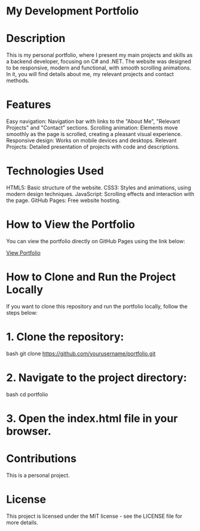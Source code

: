 # My Development Portfolio

# Description
This is my personal portfolio, where I present my main projects and skills as a backend developer, focusing on C# and .NET. The website was designed to be responsive, modern and functional, with smooth scrolling animations. In it, you will find details about me, my relevant projects and contact methods.

# Features
Easy navigation: Navigation bar with links to the "About Me", "Relevant Projects" and "Contact" sections.
Scrolling animation: Elements move smoothly as the page is scrolled, creating a pleasant visual experience.
Responsive design: Works on mobile devices and desktops.
Relevant Projects: Detailed presentation of projects with code and descriptions.

# Technologies Used
HTML5: Basic structure of the website.
CSS3: Styles and animations, using modern design techniques.
JavaScript: Scrolling effects and interaction with the page.
GitHub Pages: Free website hosting.

# How to View the Portfolio
You can view the portfolio directly on GitHub Pages using the link below:

[View Portfolio](https://umbelina.github.io/index.html)

# How to Clone and Run the Project Locally

If you want to clone this repository and run the portfolio locally, follow the steps below:

# 1. Clone the repository:

bash
git clone https://github.com/yourusername/portfolio.git


# 2. Navigate to the project directory:

bash
cd portfolio


# 3. Open the index.html file in your browser.


# Contributions
This is a personal project.


# License
This project is licensed under the MIT license - see the LICENSE file for more details.

